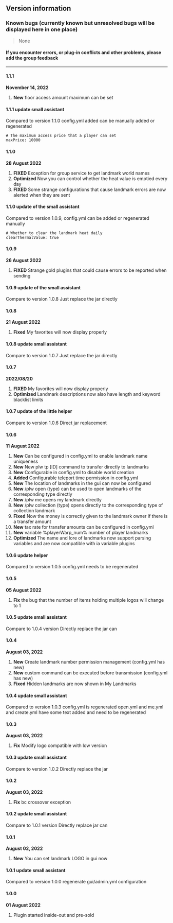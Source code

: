 ## Version information

### Known bugs (currently known but unresolved bugs will be displayed here in one place)

> None

#### If you encounter errors, or plug-in conflicts and other problems, please add the group feedback

------------
#### 1.1.1
**November 14, 2022**
1. **New** floor access amount maximum can be set

#### 1.1.1 update small assistant
Compared to version 1.1.0 config.yml added can be manually added or regenerated
```
# The maximum access price that a player can set
maxPrice: 10000
```

#### 1.1.0
**28 August 2022**
1. **FIXED** Exception for group service to get landmark world names
2. **Optimized** Now you can control whether the heat value is emptied every day
3. **FIXED** Some strange configurations that cause landmark errors are now alerted when they are sent

#### 1.1.0 update of the small assistant
Compared to version 1.0.9, config.yml can be added or regenerated manually
```
# Whether to clear the landmark heat daily
clearThermalValue: true
```

#### 1.0.9
**26 August 2022**
1. **FIXED** Strange gold plugins that could cause errors to be reported when sending

#### 1.0.9 update of the small assistant
Compare to version 1.0.8 Just replace the jar directly

#### 1.0.8
**21 August 2022**
1. **Fixed** My favorites will now display properly

#### 1.0.8 update small assistant
Compare to version 1.0.7 Just replace the jar directly

#### 1.0.7
**2022/08/20**
1. **FIXED** My favorites will now display properly
2. **Optimized** Landmark descriptions now also have length and keyword blacklist limits

#### 1.0.7 update of the little helper
Compare to version 1.0.6 Direct jar replacement

#### 1.0.6
**11 August 2022**
1. **New** Can be configured in config.yml to enable landmark name uniqueness
2. **New** New plw tp [ID] command to transfer directly to landmarks
3. **New** Configurable in config.yml to disable world creation
4. **Added** Configurable teleport time permission in config.yml
5. **New** The location of landmarks in the gui can now be configured
6. **New** /plw open (type) can be used to open landmarks of the corresponding type directly
7. **New** /plw me opens my landmark directly
8. **New** /plw collection (type) opens directly to the corresponding type of collection landmark
9. **Fixed** Now the money is correctly given to the landmark owner if there is a transfer amount
10. **New** tax rate for transfer amounts can be configured in config.yml
11. **New** variable %playerWarp_num% number of player landmarks
12. **Optimized** The name and lore of landmarks now support parsing variables and are now compatible with ia variable plugins

#### 1.0.6 update helper
Compared to version 1.0.5 config.yml needs to be regenerated

#### 1.0.5
**05 August 2022**
1. **Fix** the bug that the number of items holding multiple logos will change to 1

#### 1.0.5 update small assistant
Compare to 1.0.4 version Directly replace the jar can

#### 1.0.4
**August 03, 2022**
1. **New** Create landmark number permission management (config.yml has new)
2. **New** custom command can be executed before transmission (config.yml has new)
3. **Fixed** Hidden landmarks are now shown in My Landmarks

#### 1.0.4 update small assistant
Compared to version 1.0.3 config.yml is regenerated
open.yml and me.yml and create.yml have some text added and need to be regenerated

#### 1.0.3
**August 03, 2022**
1. **Fix** Modify logo compatible with low version

#### 1.0.3 update small assistant
Compare to version 1.0.2 Directly replace the jar

#### 1.0.2
**August 03, 2022**
1. **Fix** bc crossover exception

#### 1.0.2 update small assistant
Compare to 1.0.1 version Directly replace jar can

#### 1.0.1
**August 02, 2022**
1. **New** You can set landmark LOGO in gui now

#### 1.0.1 update small assistant
Compared to version 1.0.0 regenerate gui/admin.yml configuration

#### 1.0.0
**01 August 2022**
1. Plugin started inside-out and pre-sold